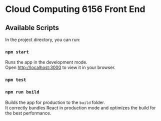 # Cloud Computing 6156 Front End

## Available Scripts

In the project directory, you can run:

### `npm start`

Runs the app in the development mode.\
Open [http://localhost:3000](http://localhost:3000) to view it in your browser.

### `npm test`

### `npm run build`

Builds the app for production to the `build` folder.\
It correctly bundles React in production mode and optimizes the build for the best performance.